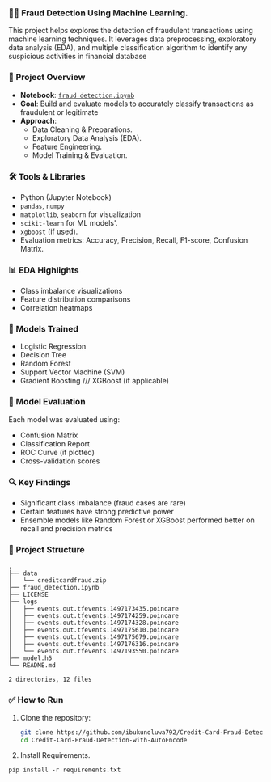 ### 🕵️‍♂️ Fraud Detection Using Machine Learning.

This project helps explores the detection of fraudulent transactions using machine learning techniques. It leverages data preprocessing, exploratory data analysis (EDA), and multiple classification algorithm to identify any suspicious activities in financial database

### 📓 Project Overview

- **Notebook**: [`fraud_detection.ipynb`](./fraud_detection.ipynb)
- **Goal**: Build and evaluate models to accurately classify transactions as fraudulent or legitimate
- **Approach**:
  - Data Cleaning & Preparations.
  - Exploratory Data Analysis (EDA).
  - Feature Engineering.
  - Model Training & Evaluation.

### 🛠️ Tools & Libraries

- Python (Jupyter Notebook)
- `pandas`, `numpy`
- `matplotlib`, `seaborn` for visualization
- `scikit-learn` for ML models'.
- `xgboost` (if used).
- Evaluation metrics: Accuracy, Precision, Recall, F1-score, Confusion Matrix.

### 📊 EDA Highlights

- Class imbalance visualizations
- Feature distribution comparisons
- Correlation heatmaps

### 🤖 Models Trained

- Logistic Regression
- Decision Tree
- Random Forest
- Support Vector Machine (SVM)
- Gradient Boosting /// XGBoost (if applicable)

### 🧪 Model Evaluation

Each model was evaluated using:

- Confusion Matrix
- Classification Report
- ROC Curve (if plotted)
- Cross-validation scores

### 🔍 Key Findings

- Significant class imbalance (fraud cases are rare)
- Certain features have strong predictive power
- Ensemble models like Random Forest or XGBoost performed better on recall and precision metrics

### 📁 Project Structure

```
.
├── data
│   └── creditcardfraud.zip
├── fraud_detection.ipynb
├── LICENSE
├── logs
│   ├── events.out.tfevents.1497173435.poincare
│   ├── events.out.tfevents.1497174259.poincare
│   ├── events.out.tfevents.1497174328.poincare
│   ├── events.out.tfevents.1497175610.poincare
│   ├── events.out.tfevents.1497175679.poincare
│   ├── events.out.tfevents.1497176316.poincare
│   └── events.out.tfevents.1497193550.poincare
├── model.h5
└── README.md

2 directories, 12 files
``````````

### ✅ How to Run

1. Clone the repository:
   ````bash and fix
   git clone https://github.com/ibukunoluwa792/Credit-Card-Fraud-Detection-with-AutoEncode.git
   cd Credit-Card-Fraud-Detection-with-AutoEncode
   ````

2. Install Requirements.
```
pip install -r requirements.txt
````

